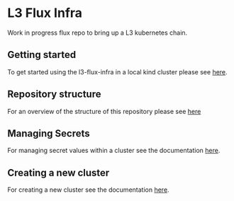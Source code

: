 # L3 Flux Infra

Work in progress flux repo to bring up a L3 kubernetes chain.

## Getting started

To get started using the l3-flux-infra in a local kind cluster please see [here](./docs/getting-started.md).

## Repository structure

For an overview of the structure of this repository please see [here](./docs/repository-structure.md)

## Managing Secrets

For managing secret values within a cluster see the documentation [here](./docs/managing-secrets.md).

## Creating a new cluster

For creating a new cluster see the documentation [here](./docs/creating-a-new-cluster.md).
